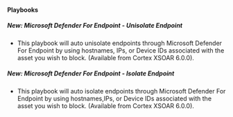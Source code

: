 

#### Playbooks
##### New: Microsoft Defender For Endpoint - Unisolate Endpoint
- This playbook will auto unisolate endpoints through Microsoft Defender For Endpoint by using hostnames, IPs, or Device IDs associated with the asset you wish to block. (Available from Cortex XSOAR 6.0.0).
##### New: Microsoft Defender For Endpoint - Isolate Endpoint
- This playbook will auto isolate endpoints through Microsoft Defender For Endpoint by using hostnames,IPs, or Device IDs associated with the asset you wish to block. (Available from Cortex XSOAR 6.0.0).